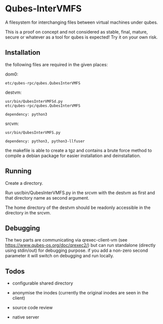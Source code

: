 Qubes-InterVMFS
==============

A filesystem for interchanging files between virtual machines under qubes.

This is a proof on concept and not considered as stable, final, mature, secure
or whatever as a tool for qubes is expected! Try it on your own risk.

Installation
------------

the following files are required in the given places:

dom0:

	etc/qubes-rpc/qubes.QubesInterVMFS

destvm:

	usr/bin/QubesInterVMFSd.py
	etc/qubes-rpc/qubes.QubesInterVMFS

	dependency: python3

srcvm:

	usr/bin/QubesInterVMFS.py

	dependency: python3, python3-llfuser

the makefile is able to create a tgz and contains a brute force method to
compile a debian package for easier installation and deinstallation.

Running
-------

Create a directory.

Run usr/bin/QubesInterVMFS.py in the srcvm with the destvm as first and that
directory name as second argument.

The home directory of the destvm should be readonly accessible in the
directory in the srcvm.

Debugging
---------

The two parts are communicating via qrexec-client-vm (see
https://www.qubes-os.org/doc/qrexec2/) but can run standalone (directly using
stdin/out) for debugging purpose. if you add a non-zero second parameter it
will switch on debugging and run locally.

Todos
-----

- configurable shared directory

- anonymise the inodes (currently the original inodes are seen in the client)

- source code review

- native server

